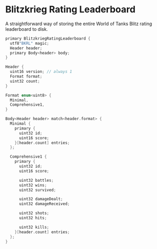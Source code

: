 # Blitzkrieg Rating Leaderboard

A straightforward way of storing the entire World of Tanks Blitz rating leaderboard to disk.

```cpp
primary BlitzkriegRatingLeaderboard {
  utf8"BKRL" magic;
  Header header;
  primary Body<header> body;
}

Header {
  uint16 version; // always 1
  Format format;
  uint32 count;
}

Format enum<uint8> {
  Minimal,
  Comprehensive1,
}

Body<Header header> match<header.format> {
  Minimal {
    primary {
      uint32 id;
      uint16 score;
    }[header.count] entries;
  };

  Comprehensive1 {
    primary {
      uint32 id;
      uint16 score;

      uint32 battles;
      uint32 wins;
      uint32 survived;

      uint32 damageDealt;
      uint32 damageReceived;

      uint32 shots;
      uint32 hits;

      uint32 kills;
    }[header.count] entries;
  };
}
```

